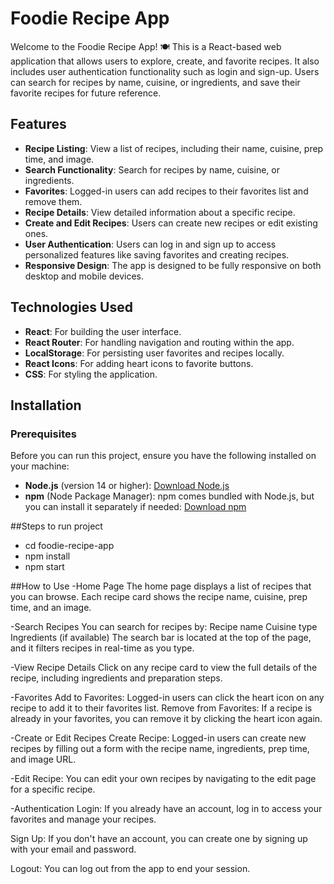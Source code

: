 # Foodie Recipe App

Welcome to the Foodie Recipe App! 🍽️ This is a React-based web application that allows users to explore, create, and favorite recipes. It also includes user authentication functionality such as login and sign-up. Users can search for recipes by name, cuisine, or ingredients, and save their favorite recipes for future reference.

## Features

- **Recipe Listing**: View a list of recipes, including their name, cuisine, prep time, and image.
- **Search Functionality**: Search for recipes by name, cuisine, or ingredients.
- **Favorites**: Logged-in users can add recipes to their favorites list and remove them.
- **Recipe Details**: View detailed information about a specific recipe.
- **Create and Edit Recipes**: Users can create new recipes or edit existing ones.
- **User Authentication**: Users can log in and sign up to access personalized features like saving favorites and creating recipes.
- **Responsive Design**: The app is designed to be fully responsive on both desktop and mobile devices.

## Technologies Used

- **React**: For building the user interface.
- **React Router**: For handling navigation and routing within the app.
- **LocalStorage**: For persisting user favorites and recipes locally.
- **React Icons**: For adding heart icons to favorite buttons.
- **CSS**: For styling the application.

## Installation

### Prerequisites

Before you can run this project, ensure you have the following installed on your machine:

- **Node.js** (version 14 or higher): [Download Node.js](https://nodejs.org/)
- **npm** (Node Package Manager): npm comes bundled with Node.js, but you can install it separately if needed: [Download npm](https://www.npmjs.com/)


##Steps to run project
 - cd foodie-recipe-app
 - npm install
 - npm start

##How to Use
-Home Page
 The home page displays a list of recipes that you can browse. Each recipe card shows the recipe name, cuisine, prep time, and an image.

-Search Recipes
 You can search for recipes by:
 Recipe name
 Cuisine type
 Ingredients (if available)
 The search bar is located at the top of the page, and it filters recipes in real-time as you type.

-View Recipe Details
 Click on any recipe card to view the full details of the recipe, including ingredients and preparation steps.

-Favorites
 Add to Favorites: Logged-in users can click the heart icon on any recipe to add it to their favorites list.
 Remove from Favorites: If a recipe is already in your favorites, you can remove it by clicking the heart icon again.

-Create or Edit Recipes
 Create Recipe: Logged-in users can create new recipes by filling out a form with the recipe name, ingredients, prep time, and image URL.

-Edit Recipe: You can edit your own recipes by navigating to the edit page for a specific recipe.

-Authentication
 Login: If you already have an account, log in to access your favorites and manage your recipes.
 
 Sign Up: If you don't have an account, you can create one by signing up with your email and password.
 
 Logout: You can log out from the app to end your session.
 




